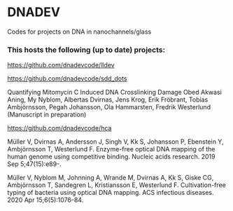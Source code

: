 # DNADEV

Codes for projects on DNA in nanochannels/glass

### This hosts the following (up to date) projects:

https://github.com/dnadevcode/lldev

https://github.com/dnadevcode/sdd_dots

Quantifying Mitomycin C Induced DNA Crosslinking Damage
Obed Akwasi Aning, My Nyblom, Albertas Dvirnas, Jens Krog, Erik Fröbrant,
Tobias Ambjörnsson, Pegah Johansson, Ola Hammarsten, Fredrik Westerlund
(Manuscript in preparation)

https://github.com/dnadevcode/hca

Müller V, Dvirnas A, Andersson J, Singh V, Kk S, Johansson P, Ebenstein Y, Ambjörnsson T, Westerlund F. Enzyme-free optical DNA mapping of the human genome using competitive binding. Nucleic acids research. 2019 Sep 5;47(15):e89-.

Müller V, Nyblom M, Johnning A, Wrande M, Dvirnas A, Kk S, Giske CG, Ambjörnsson T, Sandegren L, Kristiansson E, Westerlund F. Cultivation-free typing of bacteria using optical DNA mapping. ACS infectious diseases. 2020 Apr 15;6(5):1076-84.

